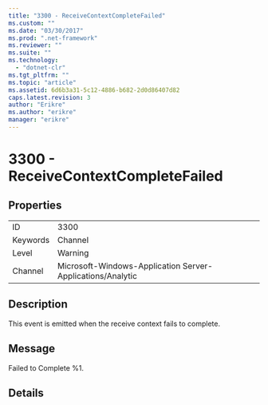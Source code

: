 ```yaml
---
title: "3300 - ReceiveContextCompleteFailed"
ms.custom: ""
ms.date: "03/30/2017"
ms.prod: ".net-framework"
ms.reviewer: ""
ms.suite: ""
ms.technology: 
  - "dotnet-clr"
ms.tgt_pltfrm: ""
ms.topic: "article"
ms.assetid: 6d6b3a31-5c12-4886-b682-2d0d86407d82
caps.latest.revision: 3
author: "Erikre"
ms.author: "erikre"
manager: "erikre"
---
```

# 3300 - ReceiveContextCompleteFailed
## Properties  
  
|||  
|-|-|  
|ID|3300|  
|Keywords|Channel|  
|Level|Warning|  
|Channel|Microsoft-Windows-Application Server-Applications/Analytic|  
  
## Description  
 This event is emitted when the receive context fails to complete.  
  
## Message  
 Failed to Complete %1.  
  
## Details
